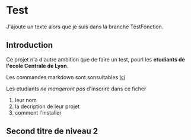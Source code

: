 # Test
J'ajoute un texte alors que je suis dans la branche TestFonction.

## Introduction
Ce projet n'a d'autre ambition que de faire un test, pourl les **etudiants de l'ecole Centrale de Lyon**.

Les commandes markdown sont sonsultables [Ici](https://github.com/adam-p/markdown-here/wiki/Markdown-Chearsheet#links "Markdown
Cheatsheet")

Les etudiants _ne manqeront pas_ d'inscrire dans ce ficher

  1. leur nom
  2. la decription de leur projet
  3. comment l'installer

## Second titre de niveau 2
